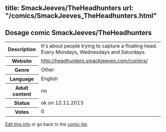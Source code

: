 title: SmackJeeves/TheHeadhunters
url: "/comics/SmackJeeves_TheHeadhunters.html"
---
Dosage comic SmackJeeves/TheHeadhunters
-----------------------------------------

<p id="msg"></p>
<script type="text/javascript">
if (window.location.search === '?edit_info_mail=sent_ok') {
  var elem = document.getElementById("msg");
  elem.innerHTML = 'Edited information sucessfully sent for review, which is usually done daily. Thanks!';
  elem.className = 'ok';
}
</script>
<table class="comicinfo">
<tr>
<th>Description</th><td>It's about people trying to capture a floating head. Every Mondays, Wednesdays and Saturdays.</td>
</tr>
<tr>
<th>Website</th><td><a href="http://headhunters.smackjeeves.com/comics/">http://headhunters.smackjeeves.com/comics/</a></td>
</tr>
<tr>
<th>Genre</th><td>Other</td>
</tr>
<tr>
<th>Language</th><td>English</td>
</tr>
<tr>
<th>Adult content</th><td>no</td>
</tr>
<tr>
<th>Status</th><td>ok on 12.11.2013</td>
</tr>
<tr>
<th>Votes</th><td>0</td>
</tr>
</table>

[Edit this info](SmackJeeves_TheHeadhunters_edit.html) or go back to the [comic list](../comic-index.html).
